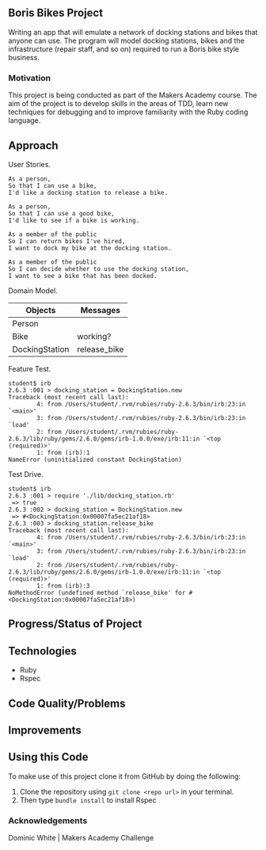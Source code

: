 ## Boris Bikes Project

Writing an app that will emulate a network of docking stations and bikes that anyone can use. The program will model docking stations, bikes and the infrastructure (repair staff, and so on) required to run a Boris bike style business.

### Motivation

This project is being conducted as part of the Makers Academy course. The aim of the project is to develop skills in the areas of TDD, learn new techniques for debugging and to improve familiarity with the Ruby coding language.

## Approach

User Stories.

```
As a person,
So that I can use a bike,
I'd like a docking station to release a bike.

As a person,
So that I can use a good bike,
I'd like to see if a bike is working.

As a member of the public
So I can return bikes I've hired,
I want to dock my bike at the docking station.

As a member of the public
So I can decide whether to use the docking station,
I want to see a bike that has been docked.
```

Domain Model.

Objects  | Messages
------------- | -------------
Person  |
Bike  | working?
DockingStation | release_bike

Feature Test.
```
student$ irb
2.6.3 :001 > docking_station = DockingStation.new
Traceback (most recent call last):
        4: from /Users/student/.rvm/rubies/ruby-2.6.3/bin/irb:23:in `<main>'
        3: from /Users/student/.rvm/rubies/ruby-2.6.3/bin/irb:23:in `load'
        2: from /Users/student/.rvm/rubies/ruby-2.6.3/lib/ruby/gems/2.6.0/gems/irb-1.0.0/exe/irb:11:in `<top (required)>'
        1: from (irb):1
NameError (uninitialized constant DockingStation)
```
Test Drive.
```
student$ irb
2.6.3 :001 > require './lib/docking_station.rb'
 => true
2.6.3 :002 > docking_station = DockingStation.new
 => #<DockingStation:0x00007fa5ec21af18>
2.6.3 :003 > docking_station.release_bike
Traceback (most recent call last):
        4: from /Users/student/.rvm/rubies/ruby-2.6.3/bin/irb:23:in `<main>'
        3: from /Users/student/.rvm/rubies/ruby-2.6.3/bin/irb:23:in `load'
        2: from /Users/student/.rvm/rubies/ruby-2.6.3/lib/ruby/gems/2.6.0/gems/irb-1.0.0/exe/irb:11:in `<top (required)>'
        1: from (irb):3
NoMethodError (undefined method `release_bike' for #<DockingStation:0x00007fa5ec21af18>)
```

## Progress/Status of Project


## Technologies
* Ruby
* Rspec

## Code Quality/Problems


## Improvements


## Using this Code
To make use of this project clone it from GitHub by doing the following:

1. Clone the repository using `git clone <repo url>` in your terminal.
2. Then type `bundle install` to install Rspec


### Acknowledgements

Dominic White |
Makers Academy Challenge

